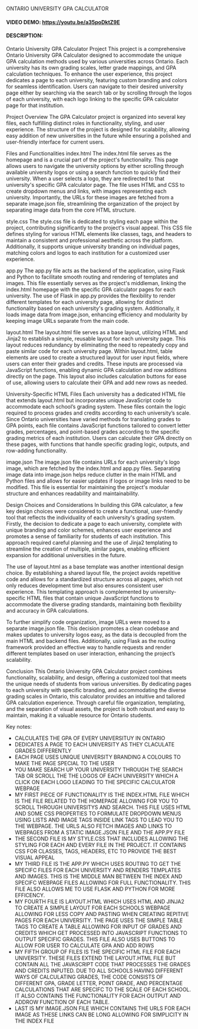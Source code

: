 ONTARIO UNIVERSITY GPA CALCULATOR

#### VIDEO DEMO: https://youtu.be/a35poDktZ9E

#### DESCRIPTION:

Ontario University GPA Calculator Project
This project is a comprehensive Ontario University GPA Calculator designed to accommodate the unique GPA calculation methods used by various universities across Ontario. Each university has its own grading scales, letter grade mappings, and GPA calculation techniques. To enhance the user experience, this project dedicates a page to each university, featuring custom branding and colors for seamless identification. Users can navigate to their desired university page either by searching via the search tab or by scrolling through the logos of each university, with each logo linking to the specific GPA calculator page for that institution.

Project Overview
The GPA Calculator project is organized into several key files, each fulfilling distinct roles in functionality, styling, and user experience. The structure of the project is designed for scalability, allowing easy addition of new universities in the future while ensuring a polished and user-friendly interface for current users.

Files and Functionalities
index.html
The index.html file serves as the homepage and is a crucial part of the project's functionality. This page allows users to navigate the university options by either scrolling through available university logos or using a search function to quickly find their university. When a user selects a logo, they are redirected to that university's specific GPA calculator page. The file uses HTML and CSS to create dropdown menus and links, with images representing each university. Importantly, the URLs for these images are fetched from a separate image.json file, streamlining the organization of the project by separating image data from the core HTML structure.

style.css
The style.css file is dedicated to styling each page within the project, contributing significantly to the project's visual appeal. This CSS file defines styling for various HTML elements like classes, tags, and headers to maintain a consistent and professional aesthetic across the platform. Additionally, it supports unique university branding on individual pages, matching colors and logos to each institution for a customized user experience.

app.py
The app.py file acts as the backend of the application, using Flask and Python to facilitate smooth routing and rendering of templates and images. This file essentially serves as the project's middleman, linking the index.html homepage with the specific GPA calculator pages for each university. The use of Flask in app.py provides the flexibility to render different templates for each university page, allowing for distinct functionality based on each university's grading system. Additionally, it loads image data from image.json, enhancing efficiency and modularity by keeping image URLs separate from the main code.

layout.html
The layout.html file serves as a base layout, utilizing HTML and Jinja2 to establish a simple, reusable layout for each university page. This layout reduces redundancy by eliminating the need to repeatedly copy and paste similar code for each university page. Within layout.html, table elements are used to create a structured layout for user input fields, where users can enter their grades and credits. These inputs are processed via JavaScript functions, enabling dynamic GPA calculation and row additions directly on the page. This layout also includes calculation buttons for ease of use, allowing users to calculate their GPA and add new rows as needed.

University-Specific HTML Files
Each university has a dedicated HTML file that extends layout.html but incorporates unique JavaScript code to accommodate each school’s grading system. These files contain the logic required to process grades and credits according to each university’s scale. Since Ontario universities have varied methods for translating grades to GPA points, each file contains JavaScript functions tailored to convert letter grades, percentages, and point-based grades according to the specific grading metrics of each institution. Users can calculate their GPA directly on these pages, with functions that handle specific grading logic, outputs, and row-adding functionality.

image.json
The image.json file contains URLs for each university's logo image, which are fetched by the index.html and app.py files. Separating image data into image.json helps reduce clutter in the main HTML and Python files and allows for easier updates if logos or image links need to be modified. This file is essential for maintaining the project's modular structure and enhances readability and maintainability.

Design Choices and Considerations
In building this GPA calculator, a few key design choices were considered to create a functional, user-friendly tool that reflects the individuality of each university's grading system. Firstly, the decision to dedicate a page to each university, complete with unique branding and color schemes, enhances user experience and promotes a sense of familiarity for students of each institution. This approach required careful planning and the use of Jinja2 templating to streamline the creation of multiple, similar pages, enabling efficient expansion for additional universities in the future.

The use of layout.html as a base template was another intentional design choice. By establishing a shared layout file, the project avoids repetitive code and allows for a standardized structure across all pages, which not only reduces development time but also ensures consistent user experience. This templating approach is complemented by university-specific HTML files that contain unique JavaScript functions to accommodate the diverse grading standards, maintaining both flexibility and accuracy in GPA calculations.

To further simplify code organization, image URLs were moved to a separate image.json file. This decision promotes a clean codebase and makes updates to university logos easy, as the data is decoupled from the main HTML and backend files. Additionally, using Flask as the routing framework provided an effective way to handle requests and render different templates based on user interaction, enhancing the project’s scalability.

Conclusion
This Ontario University GPA Calculator project combines functionality, scalability, and design, offering a customized tool that meets the unique needs of students from various universities. By dedicating pages to each university with specific branding, and accommodating the diverse grading scales in Ontario, this calculator provides an intuitive and tailored GPA calculation experience. Through careful file organization, templating, and the separation of visual assets, the project is both robust and easy to maintain, making it a valuable resource for Ontario students.

Key notes:

- CALCULATES THE GPA OF EVERY UNIVERSITUY IN ONTARIO
- DEDICATES A PAGE TO EACH UNIVERSITY AS THEY CLACULATE GRADES DIFFERENTLY
- EACH PAGE USES UNIQUE UNIVERSITY BRANDING A COLOURS TO MAKE THE PAGE SPECIAL TO THE USER
- YOU MAKE SEARCH UP YOUR UNIVERSITY THROUGH THE SEARCH TAB OR SCROLL THE THE LOGOS OF EACH UNIVERSITY WHICH A CLICK ON EACH LOGO LEADING TO THE SPECIFIC CALCULATOR WEBPAGE
- MY FIRST PIECE OF FUNCTIONALITY IS THE INDEX.HTML FILE WHICH IS THE FILE RELATED TO THE HOMEPAGE ALLOWNG FOR YOU TO SCROLL THROUGH UNIVERSITYS AND SEARCH. THIS FILE USES HTML AND SOME CSS PROPERTIES TO FORMULATE DROPDOWN MENUS USING LISTS AND IMAGE TAGS INSIDE LINK TAGS TO LEAD YOU TO THE WEBPAGE. THE URLS ALSO FETCH IMAGES AND LINKS TO WEBPAGES FROM A STATIC IMAGE.JSON FILE AND THE APP.PY FILE
- THE SECOND FILE IS MY STYLE.CSS THAT INCLUDES ALLOWING THE STYLING FOR EACH AND EVERY FILE IN THE PROJECT. IT CONTAINS CSS FOR CLASSES, TAGS, HEADERS, ETC TO PROVIDE THE BEST VISUAL APPEAL
- MY THIRD FILE IS THE APP.PY WHICH USES ROUTING TO GET THE SPECIFC FILES FOR EACH UNIVERSITY AND RENDERS TEMPLATES AND IMAGES. THIS IS THE MIDDLE MAN BETWEEN THE INDEX AND SPECIFC WEBPAGE FILES ALLOWING FOR FULL FUNCTIONALITY. THIS FILE ALSO ALLOWS ME TO USE FLASK AND PYTHON FOR MORE EFFICENCY.
- MY FOURTH FILE IS LAYOUT.HTML WHICH USES HTML AND JINJA2
  TO CREATE A SIMPLE LAYOUT FOR EACH SCHOOLS WEBPAGE ALLOWING FOR LESS COPY AND PASTING WHEN CREATING REPITIVE PAGES FOR EACH UNIVERSITY. THE PAGE USES THE SIMPLE TABLE TAGS TO CREATE A TABLE ALLOWING FOR INPUT OF GRADES AND CREDITS WHICH GET PROCESSED INTO JAVASCRIPT FUNCTIONS TO OUTPUT SPECIFIC GRADES. THIS FILE ALSO USES BUTTONS TO ALLOW FOR USER TO CALCULATE GPA AND ADD ROWS
- MY FIFTH GROUP OF FILES IS THE SPECIFIC HTML FILE FOR EACH UNIVERSITY. THESE FILES EXTEND THE LAYOUT.HTML FILE BUT CONTAIN ALL THE JAVASCRIPT CODE THAT PROCESSES THE GRADES AND CREDITS INPUTED. DUE TO ALL SCHOOLS HAVING DIFFERENT WAYS OF CALCULATING GRADES, THE CODE CONSISTS OF DIFFERENT GPA, GRADE LETTER, POINT GRADE, AND PERCENTAGE CALCULATIONS THAT ARE SPECIFC TO THE SCALE OF EACH SCHOOL. IT ALSO CONTAINS THE FUNCTIONALITY FOR EACH OUTPUT AND ADDROW FUNCTION OF EACH TABLE.
- LAST IS MY IMAGE.JSON FILE WHICH CONTAINS THE URLS FOR EACH IMAGE AS THESE LINKS CAN BE LONG ALLOWING FOR SIMPLICITY IN THE INDEX FILE
